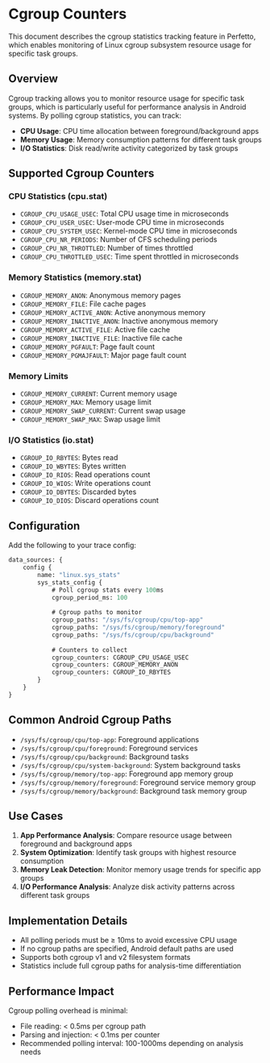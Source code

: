 # Cgroup Counters

This document describes the cgroup statistics tracking feature in Perfetto, which enables monitoring of Linux cgroup subsystem resource usage for specific task groups.

## Overview

Cgroup tracking allows you to monitor resource usage for specific task groups, which is particularly useful for performance analysis in Android systems. By polling cgroup statistics, you can track:

- **CPU Usage**: CPU time allocation between foreground/background apps
- **Memory Usage**: Memory consumption patterns for different task groups  
- **I/O Statistics**: Disk read/write activity categorized by task groups

## Supported Cgroup Counters

### CPU Statistics (cpu.stat)
- `CGROUP_CPU_USAGE_USEC`: Total CPU usage time in microseconds
- `CGROUP_CPU_USER_USEC`: User-mode CPU time in microseconds
- `CGROUP_CPU_SYSTEM_USEC`: Kernel-mode CPU time in microseconds
- `CGROUP_CPU_NR_PERIODS`: Number of CFS scheduling periods
- `CGROUP_CPU_NR_THROTTLED`: Number of times throttled
- `CGROUP_CPU_THROTTLED_USEC`: Time spent throttled in microseconds

### Memory Statistics (memory.stat)
- `CGROUP_MEMORY_ANON`: Anonymous memory pages
- `CGROUP_MEMORY_FILE`: File cache pages
- `CGROUP_MEMORY_ACTIVE_ANON`: Active anonymous memory
- `CGROUP_MEMORY_INACTIVE_ANON`: Inactive anonymous memory
- `CGROUP_MEMORY_ACTIVE_FILE`: Active file cache
- `CGROUP_MEMORY_INACTIVE_FILE`: Inactive file cache
- `CGROUP_MEMORY_PGFAULT`: Page fault count
- `CGROUP_MEMORY_PGMAJFAULT`: Major page fault count

### Memory Limits
- `CGROUP_MEMORY_CURRENT`: Current memory usage
- `CGROUP_MEMORY_MAX`: Memory usage limit
- `CGROUP_MEMORY_SWAP_CURRENT`: Current swap usage
- `CGROUP_MEMORY_SWAP_MAX`: Swap usage limit

### I/O Statistics (io.stat)
- `CGROUP_IO_RBYTES`: Bytes read
- `CGROUP_IO_WBYTES`: Bytes written
- `CGROUP_IO_RIOS`: Read operations count
- `CGROUP_IO_WIOS`: Write operations count
- `CGROUP_IO_DBYTES`: Discarded bytes
- `CGROUP_IO_DIOS`: Discard operations count

## Configuration

Add the following to your trace config:

```protobuf
data_sources: {
    config {
        name: "linux.sys_stats"
        sys_stats_config {
            # Poll cgroup stats every 100ms
            cgroup_period_ms: 100
            
            # Cgroup paths to monitor
            cgroup_paths: "/sys/fs/cgroup/cpu/top-app"
            cgroup_paths: "/sys/fs/cgroup/memory/foreground"
            cgroup_paths: "/sys/fs/cgroup/cpu/background"
            
            # Counters to collect
            cgroup_counters: CGROUP_CPU_USAGE_USEC
            cgroup_counters: CGROUP_MEMORY_ANON
            cgroup_counters: CGROUP_IO_RBYTES
        }
    }
}
```

## Common Android Cgroup Paths

- `/sys/fs/cgroup/cpu/top-app`: Foreground applications
- `/sys/fs/cgroup/cpu/foreground`: Foreground services
- `/sys/fs/cgroup/cpu/background`: Background tasks
- `/sys/fs/cgroup/cpu/system-background`: System background tasks
- `/sys/fs/cgroup/memory/top-app`: Foreground app memory group
- `/sys/fs/cgroup/memory/foreground`: Foreground service memory group
- `/sys/fs/cgroup/memory/background`: Background task memory group

## Use Cases

1. **App Performance Analysis**: Compare resource usage between foreground and background apps
2. **System Optimization**: Identify task groups with highest resource consumption
3. **Memory Leak Detection**: Monitor memory usage trends for specific app groups
4. **I/O Performance Analysis**: Analyze disk activity patterns across different task groups

## Implementation Details

- All polling periods must be ≥ 10ms to avoid excessive CPU usage
- If no cgroup paths are specified, Android default paths are used
- Supports both cgroup v1 and v2 filesystem formats
- Statistics include full cgroup paths for analysis-time differentiation

## Performance Impact

Cgroup polling overhead is minimal:
- File reading: < 0.5ms per cgroup path
- Parsing and injection: < 0.1ms per counter
- Recommended polling interval: 100-1000ms depending on analysis needs
